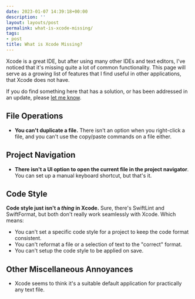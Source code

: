 ```yaml
---
date: 2023-01-07 14:39:18+00:00
description: ''
layout: layouts/post
permalink: what-is-xcode-missing/
tags:
- post
title: What is Xcode Missing?
---
```


Xcode is a great IDE, but after using many other IDEs and text editors, I've noticed that it's missing quite a lot of common functionality. This page will serve as a growing list of features that I find useful in other applications, that Xcode does not have.

If you do find something here that has a solution, or has been addressed in an update, please [let me know](mailto:me@chrishannah.me).

## File Operations

* **You can't duplicate a file.** There isn't an option when you right-click a file, and you can't use the copy/paste commands on a file either.

## Project Navigation

* **There isn't a UI option to open the current file in the project navigator**. You can set up a manual keyboard shortcut, but that's it.

## Code Style

**Code style just isn't a _thing_ in Xcode.** Sure, there's SwiftLint and SwiftFormat, but both don't really work seamlessly with Xcode. Which means:

* You can't set a specific code style for a project to keep the code format consistent.
* You can't reformat a file or a selection of text to the "correct" format.
* You can't setup the code style to be applied on save.

## Other Miscellaneous Annoyances

* Xcode seems to think it's a suitable default application for practically any text file.